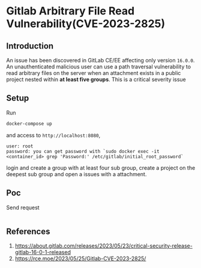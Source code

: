 # Gitlab Arbitrary File Read Vulnerability(CVE-2023-2825)

## Introduction

An issue has been discovered in GitLab CE/EE affecting only version `16.0.0`. An unauthenticated malicious user can use a path traversal vulnerability to read arbitrary files on the server when an attachment exists in a public project nested within **at least five groups**. This is a critical severity issue

## Setup

Run

```bash
docker-compose up
```

and access to `http://localhost:8080`,

```
user: root
password: you can get password with `sudo docker exec -it <container_id> grep 'Password:' /etc/gitlab/initial_root_password`
```

login and create a group with at least four sub group, create a project on the deepest sub group and open a issues with a attachment.

## Poc

Send request

```http

```

## References

1. https://about.gitlab.com/releases/2023/05/23/critical-security-release-gitlab-16-0-1-released
2. https://rce.moe/2023/05/25/Gitlab-CVE-2023-2825/
